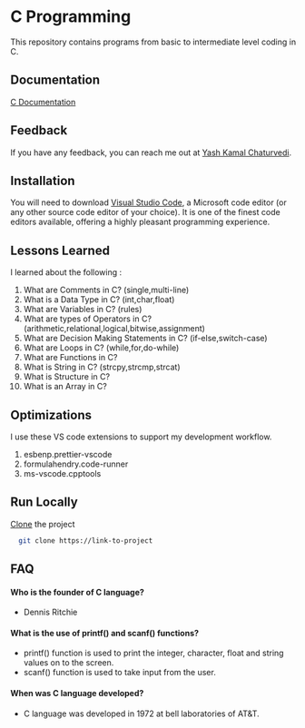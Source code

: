 # C Programming

This repository contains programs from basic to intermediate level coding in C.

## Documentation

[C Documentation](https://devdocs.io/c/)

## Feedback

If you have any feedback, you can reach me out at [Yash Kamal Chaturvedi](https://twitter.com/yashkamalchatu1?lang=en).

## Installation

You will need to download [Visual Studio Code](https://code.visualstudio.com/docs), a Microsoft code editor (or any other source code editor of your choice). It is one of the finest code editors available, offering a highly pleasant programming experience.

## Lessons Learned

I learned about the following :

1. What are Comments in C? (single,multi-line)
2. What is a Data Type in C? (int,char,float)
3. What are Variables in C? (rules)
4. What are types of Operators in C? (arithmetic,relational,logical,bitwise,assignment)
5. What are Decision Making Statements in C? (if-else,switch-case)
6. What are Loops in C? (while,for,do-while)
7. What are Functions in C?
8. What is String in C? (strcpy,strcmp,strcat)
9. What is Structure in C?
10. What is an Array in C?

## Optimizations

I use these VS code extensions to support my development workflow.

1. esbenp.prettier-vscode
2. formulahendry.code-runner
3. ms-vscode.cpptools

## Run Locally

[Clone](https://youtu.be/CKcqniGu3tA) the project

```bash
  git clone https://link-to-project
```

## FAQ

#### Who is the founder of C language?
- Dennis Ritchie

#### What is the use of printf() and scanf() functions?
- printf() function is used to print the integer, character, float and string values on to the screen.
- scanf() function is used to take input from the user.

#### When was C language developed?
- C language was developed in 1972 at bell laboratories of AT&T.
